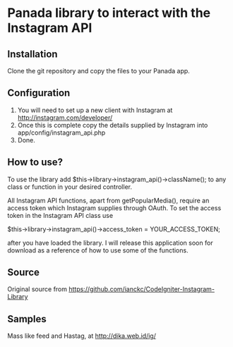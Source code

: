 Panada library to interact with the Instagram API
======

Installation
------------

Clone the git repository and copy the files to your Panada app.

Configuration
------------

1. You will need to set up a new client with Instagram at http://instagram.com/developer/
2. Once this is complete copy the details supplied by Instagram into app/config/instagram_api.php
3. Done.

How to use?
------------

To use the library add $this->library->instagram_api()->className(); to any class or function in your desired controller.

All Instagram API functions, apart from getPopularMedia(), require an access token which Instagram supplies through OAuth.
To set the access token in the Instagram API class use

$this->library->instagram_api()->access_token = YOUR_ACCESS_TOKEN;

after you have loaded the library.
I will release this application soon for download as a reference of how to use some of the functions.

Source
-------------

Original source from https://github.com/ianckc/CodeIgniter-Instagram-Library

Samples
-------

Mass like feed and Hastag, at http://dika.web.id/ig/